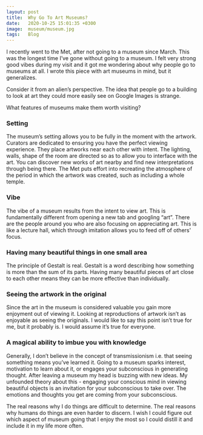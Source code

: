 ```yaml
---
layout: post
title:  Why Go To Art Museums?
date:   2020-10-25 15:01:35 +0300
image:  museum/museum.jpg
tags:   Blog
---
```


I recently went to the Met, after not going to a museum since March. This was the longest time I’ve gone without going to a museum. I felt very strong good vibes during my visit and it got me wondering about why people go to museums at all. I wrote this piece with art museums in mind, but it generalizes.

Consider it from an alien’s perspective. The idea that people go to a building to look at art they could more easily see on Google Images is strange.

What features of museums make them worth visiting?

### Setting

The museum’s setting allows you to be fully in the moment with the artwork. Curators are dedicated to ensuring you have the perfect viewing experience. They place artworks near each other with intent. The lighting, walls, shape of the room are directed so as to allow you to interface with the art. You can discover new works of art nearby and find new interpretations through being there. The Met puts effort into recreating the atmosphere of the period in which the artwork was created, such as including a whole temple.

### Vibe

The vibe of a museum results from the intent to view art. This is fundamentally different from opening a new tab and googling “art”. There are the people around you who are also focusing on appreciating art. This is like a lecture hall, which through imitation allows you to feed off of others' focus.

### Having many beautiful things in one small area

The principle of Gestalt is real. Gestalt is a word describing how something is more than the sum of its parts. Having many beautiful pieces of art close to each other means they can be more effective than individually.

### Seeing the artwork in the original

Since the art in the museum is considered valuable you gain more enjoyment out of viewing it. Looking at reproductions of artwork isn’t as enjoyable as seeing the originals. I would like to say this point isn’t true for me, but it probably is. I would assume it’s true for everyone. 

### A magical ability to imbue you with knowledge

Generally, I don’t believe in the concept of transmissionism i.e. that seeing something means you’ve learned it. Going to a museum sparks interest, motivation to learn about it, or engages your subconscious in generating thought. After leaving a museum my head is buzzing with new ideas. My unfounded theory about this - engaging your conscious mind in viewing beautiful objects is an invitation for your subconscious to take over. The emotions and thoughts you get are coming from your subconscious.

The real reasons why I do things are difficult to determine. The real reasons why humans do things are even harder to discern. I wish I could figure out which aspect of museum going that I enjoy the most so I could distill it and include it in my life more often. 
